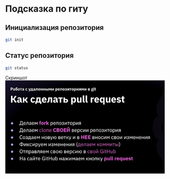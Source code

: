 # Подсказка по гиту

## Инициализация репозитория

```sh
git init
```

## Статус репозитория

```sh
git status
```
Скриншот
![pull_request](pull_request.jpg)


